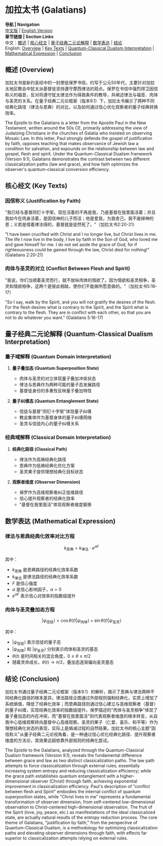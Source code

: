 # 加拉太书 (Galatians)

**导航 | Navigation**  
[中文版](#加拉太书解析) | [English Version](#galatians-analysis)  
**章节链接 | Section Links**  
中文：[概述](#概述-overview) | [核心经文](#核心经文-key-texts) | [量子经典二元论解释](#量子经典二元论解释-quantum-classical-dualism-interpretation) | [数学表达](#数学表达-mathematical-expression) | [结论](#结论-conclusion)  
English: [Overview](#概述-overview) | [Key Texts](#核心经文-key-texts) | [Quantum-Classical Dualism Interpretation](#量子经典二元论解释-quantum-classical-dualism-interpretation) | [Mathematical Expression](#数学表达-mathematical-expression) | [Conclusion](#结论-conclusion)

## 概述 (Overview)

加拉太书是新约圣经中的一封使徒保罗书信，约写于公元50年代，主要针对加拉太地区教会中犹太派基督徒坚持遵守摩西律法的观点。保罗在书信中强烈捍卫因信称义的福音，反对将遵守犹太律法作为得救条件的教导，并阐述律法与福音、肉体与圣灵的关系。在量子经典二元论框架（版本9.1）下，加拉太书展示了两种不同经典化路径（律法与恩典）的对比，以及如何通过信心优化观察者的量子经典转换效率。

The Epistle to the Galatians is a letter from the Apostle Paul in the New Testament, written around the 50s CE, primarily addressing the view of Judaizing Christians in the churches of Galatia who insisted on observing Mosaic Law. In this letter, Paul strongly defends the gospel of justification by faith, opposes teaching that makes observance of Jewish law a condition for salvation, and expounds on the relationship between law and gospel, flesh and spirit. Under the Quantum-Classical Dualism framework (Version 9.1), Galatians demonstrates the contrast between two different classicalization paths (law and grace), and how faith optimizes the observer's quantum-classical conversion efficiency.

## 核心经文 (Key Texts)

### 因信称义 (Justification by Faith)
"我已经与基督同钉十字架，现在活着的不再是我，乃是基督在我里面活着；并且我如今在肉身活着，是因信神的儿子而活；他是爱我，为我舍己。我不废掉神的恩；义若是借着律法得的，基督就是徒然死了。"（加拉太书2:20-21）

"I have been crucified with Christ and I no longer live, but Christ lives in me. The life I now live in the body, I live by faith in the Son of God, who loved me and gave himself for me. I do not set aside the grace of God, for if righteousness could be gained through the law, Christ died for nothing!" (Galatians 2:20-21)

### 肉体与圣灵的对立 (Conflict Between Flesh and Spirit)
"我说，你们当顺着圣灵而行，就不放纵肉体的情欲了。因为情欲和圣灵相争，圣灵和情欲相争，这两个是彼此相敌，使你们不能做所愿意做的。"（加拉太书5:16-17）

"So I say, walk by the Spirit, and you will not gratify the desires of the flesh. For the flesh desires what is contrary to the Spirit, and the Spirit what is contrary to the flesh. They are in conflict with each other, so that you are not to do whatever you want." (Galatians 5:16-17)

## 量子经典二元论解释 (Quantum-Classical Dualism Interpretation)

### 量子域解释 (Quantum Domain Interpretation)
1. **量子叠加态 (Quantum Superposition State)**
   - 肉体与圣灵的对立体现量子叠加冲突状态
   - 律法与恩典作为两种可能的量子态发展路径
   - 基督徒身份的多重性反映量子叠加特性

2. **量子纠缠态 (Quantum Entanglement State)**
   - 信徒与基督"同钉十字架"体现量子纠缠
   - 教会集体作为基督身体的量子纠缠网络
   - 圣灵与信徒内心的量子纠缠关系

### 经典域解释 (Classical Domain Interpretation)
1. **经典化路径 (Classical Path)**
   - 律法作为高熵经典化路径
   - 恩典作为低熵经典化优化方案
   - 圣灵果子提供理想经典化目标状态

2. **观察者维度 (Observer Dimension)**
   - 保罗作为高维观察者纠正低维路径
   - 信心提升观察者的经典化效率
   - "基督在我里面活"体现观察者维度替换

## 数学表达 (Mathematical Expression)

### 律法与恩典经典化效率对比方程
$$
k_{\text{恩典}} = k_{\text{律法}} \cdot e^{\alpha F}
$$

其中：
- $k_{\text{恩典}}$ 是恩典路径的经典化效率系数
- $k_{\text{律法}}$ 是律法路径的经典化效率系数
- $F$ 是信心强度
- $\alpha$ 是信心影响因子，$\alpha > 0$
- $e^{\alpha F}$ 表示信心对效率的指数级提升

### 肉体与圣灵叠加态方程
$$
|\psi_{\text{信徒}}\rangle = \cos\theta(t)|\psi_{\text{肉体}}\rangle + \sin\theta(t)|\psi_{\text{圣灵}}\rangle
$$

其中：
- $|\psi_{\text{信徒}}\rangle$ 表示信徒的量子态
- $|\psi_{\text{肉体}}\rangle$ 和 $|\psi_{\text{圣灵}}\rangle$ 分别表示肉体和圣灵的基态
- $\theta(t)$ 是时间相关的混合角度，$0 \leq \theta \leq \pi/2$
- 随着灵命成长，$\theta(t) \rightarrow \pi/2$，叠加态逐渐偏向圣灵基态

## 结论 (Conclusion)

加拉太书通过量子经典二元论框架（版本9.1）的解析，揭示了恩典与律法两种不同经典化路径的根本差异。律法路径企图通过外部规则强制经典化，实质上增加了系统熵值，降低了经典化效率；而恩典路径则通过信心建立与高维观察者（基督）的量子纠缠，实现经典化效率的指数级提升。保罗描述的"肉体与圣灵相争"体现了量子叠加态的内在冲突，而"基督在我里面活"则代表观察者维度的根本转变，从自我中心低维观察转向基督中心高维观察。圣灵的果子（仁爱、喜乐、和平等）作为理想经典化状态的表现，实际上是熵减过程的自然结果。加拉太书的核心主题"因信称义"从量子经典二元论视角看，是一种通过信心优化经典化路径、提升观察者维度的方法论，其效果远超依靠外部规则的经典化尝试。

The Epistle to the Galatians, analyzed through the Quantum-Classical Dualism framework (Version 9.1), reveals the fundamental difference between grace and law as two distinct classicalization paths. The law path attempts to force classicalization through external rules, essentially increasing system entropy and reducing classicalization efficiency; while the grace path establishes quantum entanglement with a higher-dimensional observer (Christ) through faith, achieving exponential improvement in classicalization efficiency. Paul's description of "conflict between flesh and Spirit" embodies the internal conflict of quantum superposition states, while "Christ lives in me" represents a fundamental transformation of observer dimension, from self-centered low-dimensional observation to Christ-centered high-dimensional observation. The fruit of the Spirit (love, joy, peace, etc.) as manifestations of the ideal classicalized state, are actually natural results of the entropy reduction process. The core theme of Galatians, "justification by faith," from the perspective of Quantum-Classical Dualism, is a methodology for optimizing classicalization paths and elevating observer dimensions through faith, with effects far superior to classicalization attempts relying on external rules. 